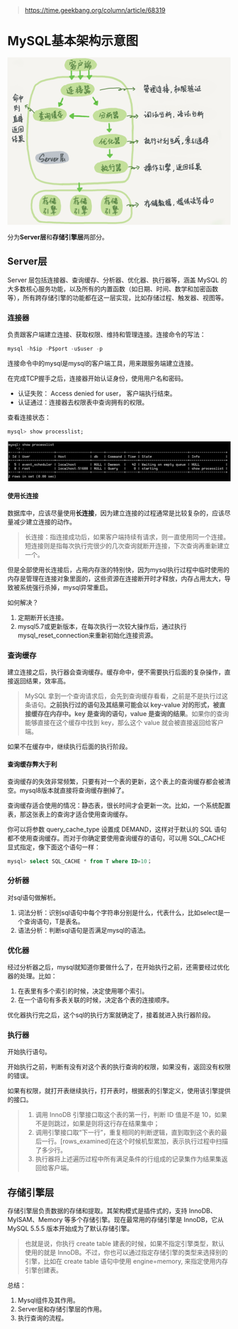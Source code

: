 > https://time.geekbang.org/column/article/68319

# MySQL基本架构示意图

![img](img/一条SQL查询语句是如何执行的/0d2070e8f84c4801adbfa03bda1f98d9.png)

分为**Server层**和**存储引擎层**两部分。

## Server层

Server 层包括连接器、查询缓存、分析器、优化器、执行器等，涵盖 MySQL 的大多数核心服务功能，以及所有的内置函数（如日期、时间、数学和加密函数等），所有跨存储引擎的功能都在这一层实现，比如存储过程、触发器、视图等。

### 连接器

负责跟客户端建立连接、获取权限、维持和管理连接。连接命令的写法：

```sql
mysql -h$ip -P$port -u$user -p
```

连接命令中的mysql是mysql的客户端工具，用来跟服务端建立连接。

在完成TCP握手之后，连接器开始认证身份，使用用户名和密码。

- 认证失败： Access denied for user， 客户端执行结束。
- 认证通过：连接器去权限表中查询拥有的权限。

查看连接状态：

```sql
mysql> show processlist;
```

![image-20210224125202545](img/一条SQL查询语句是如何执行的/image-20210224125202545.png)

#### 使用长连接

数据库中，应该尽量使用**长连接**，因为建立连接的过程通常是比较复杂的，应该尽量减少建立连接的动作。

> 长连接：指连接成功后，如果客户端持续有请求，则一直使用同一个连接。短连接则是指每次执行完很少的几次查询就断开连接，下次查询再重新建立一个。

但是全部使用长连接后，占用内存涨的特别快，因为mysql执行过程中临时使用的内存是管理在连接对象里面的，这些资源在连接断开时才释放，内存占用太大，导致被系统强行杀掉，mysql异常重启。

如何解决？

1. 定期断开长连接。
2. mysql5.7或更新版本，在每次执行一次较大操作后，通过执行mysql_reset_connection来重新初始化连接资源。

### 查询缓存

建立连接之后，执行器会查询缓存。缓存命中，便不需要执行后面的复杂操作，直接返回结果，效率高。

> MySQL 拿到一个查询请求后，会先到查询缓存看看，之前是不是执行过这条语句。**之前执行过的语句及其结果可能会以 key-value 对的形式，被直接缓存在内存中。key 是查询的语句，value 是查询的结果**。如果你的查询能够直接在这个缓存中找到 key，那么这个 value 就会被直接返回给客户端。

如果不在缓存中，继续执行后面的执行阶段。

#### 查询缓存弊大于利

查询缓存的失效非常频繁，只要有对一个表的更新，这个表上的查询缓存都会被清空。mysql8版本就直接将查询缓存删掉了。

查询缓存适合使用的情况：静态表，很长时间才会更新一次。比如，一个系统配置表，那这张表上的查询才适合使用查询缓存。

你可以将参数 query_cache_type 设置成 DEMAND，这样对于默认的 SQL 语句都不使用查询缓存。而对于你确定要使用查询缓存的语句，可以用 SQL_CACHE 显式指定，像下面这个语句一样：

```sql
mysql> select SQL_CACHE * from T where ID=10；
```

### 分析器

对sql语句做解析。

1. 词法分析：识别sql语句中每个字符串分别是什么，代表什么，比如select是一个查询语句，T是表名。
2. 语法分析：判断sql语句是否满足mysql的语法。

### 优化器

经过分析器之后，mysql就知道你要做什么了，在开始执行之前，还需要经过优化器的处理。比如：

1. 在表里有多个索引的时候，决定使用哪个索引。
2. 在一个语句有多表关联的时候，决定各个表的连接顺序。

优化器执行完之后，这个sql的执行方案就确定了，接着就进入执行器阶段。

### 执行器

开始执行语句。

开始执行之前，判断有没有对这个表的执行查询的权限，如果没有，返回没有权限的错误。

如果有权限，就打开表继续执行，打开表时，根据表的引擎定义，使用该引擎提供的接口。

> 1. 调用 InnoDB 引擎接口取这个表的第一行，判断 ID 值是不是 10，如果不是则跳过，如果是则将这行存在结果集中；
> 2. 调用引擎接口取“下一行”，重复相同的判断逻辑，直到取到这个表的最后一行。[rows_examined]在这个时候机型累加，表示执行过程中扫描了多少行。
> 3. 执行器将上述遍历过程中所有满足条件的行组成的记录集作为结果集返回给客户端。

## 存储引擎层

存储引擎层负责数据的存储和提取。其架构模式是插件式的，支持 InnoDB、MyISAM、Memory 等多个存储引擎。现在最常用的存储引擎是 InnoDB，它从 MySQL 5.5.5 版本开始成为了默认存储引擎。

> 也就是说，你执行 create table 建表的时候，如果不指定引擎类型，默认使用的就是 InnoDB。不过，你也可以通过指定存储引擎的类型来选择别的引擎，比如在 create table 语句中使用 engine=memory, 来指定使用内存引擎创建表。



总结：

1. Mysql组件及其作用。
2. Server层和存储引擎层的作用。
3. 执行查询的流程。